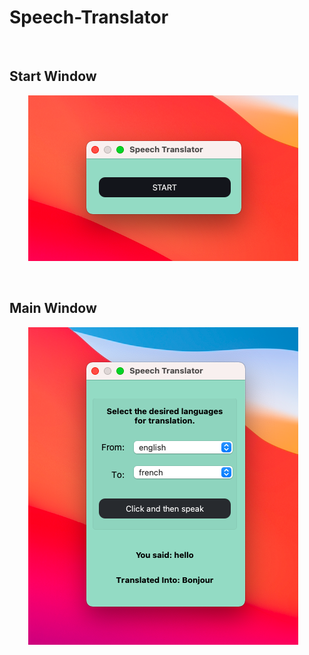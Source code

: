 # Speech-Translator

<Br>
  
## Start Window
<p align='center'> 
  <a>
    <img alt="GIF" src="https://github.com/Kushagrabainsla/Speech-Translator/blob/main/start_window.png?raw=true" />
  </a>&nbsp;&nbsp;
</p>

<Br>
  
## Main Window
<p align='center'>
  <a>
    <img alt="GIF" src="https://github.com/Kushagrabainsla/Speech-Translator/blob/main/main_window.png?raw=true" />
  </a>&nbsp;&nbsp;
</p>
